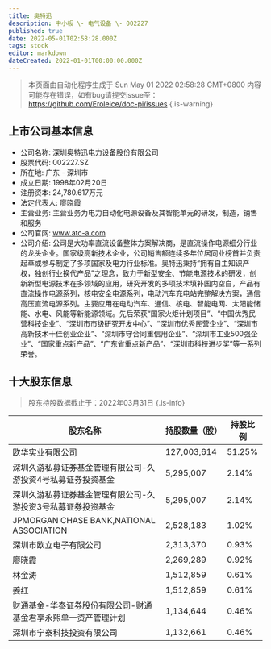 ```yaml
---
title: 奥特迅
description: 中小板 \- 电气设备 \- 002227
published: true
date: 2022-05-01T02:58:28.000Z
tags: stock
editor: markdown
dateCreated: 2022-01-01T00:00:00.000Z
---
```


> 本页面由自动化程序生成于 Sun May 01 2022 02:58:28 GMT+0800
> 内容可能存在错误，如有bug请提交issue至：https://github.com/Eroleice/doc-pi/issues
{.is-warning}

## 上市公司基本信息
- 公司名称: 深圳奥特迅电力设备股份有限公司
- 股票代码: 002227.SZ
- 所在地: 广东 - 深圳市
- 成立日期: 1998年02月20日
- 注册资本: 24,780.617万元
- 法定代表人: 廖晓霞
- 主营业务: 主营业务为电力自动化电源设备及其智能单元的研发，制造，销售和服务
- 公司官网: www.atc-a.com
- 公司介绍: 公司是大功率直流设备整体方案解决商，是直流操作电源细分行业的龙头企业。国家级高新技术企业，公司销售额连续多年位居同业榜首并负责起草或参与制定了多项国家及电力行业标准。奥特迅秉持“拥有自主知识产权，独创行业换代产品”之理念，致力于新型安全、节能电源技术的研发，创新新型电源技术在多领域的应用，研究开发的多项技术填补国内空白，产品有直流操作电源系列，核电安全电源系列，电动汽车充电站完整解决方案，通信高压直流电源系列。主要应用在电动汽车、通信、核电、智能电网、太阳能储能、水电、风能等新能源领域。先后荣获“国家火炬计划项目”、“中国优秀民营科技企业”、“深圳市市级研究开发中心”、“深圳市优秀民营企业”、“深圳市高新技术十佳创业企业”、“深圳市守合同重信用企业”、“深圳市工业500强企业”、“国家重点新产品”、“广东省重点新产品”、“深圳市科技进步奖”等一系列荣誉。


## 十大股东信息
> 股东持股数据截止于：2022年03月31日
{.is-info}

| 股东名称 | 持股数量（股） | 持股比例 |
| --- | --- | --- |
| 欧华实业有限公司 | 127,003,614 | 51.25% |
| 深圳久游私募证券基金管理有限公司-久游投资4号私募证券投资基金 | 5,295,007 | 2.14% |
| 深圳久游私募证券基金管理有限公司-久游投资3号私募证券投资基金 | 5,295,007 | 2.14% |
| JPMORGAN CHASE BANK,NATIONAL ASSOCIATION | 2,528,183 | 1.02% |
| 深圳市欧立电子有限公司 | 2,313,370 | 0.93% |
| 廖晓霞 | 2,269,289 | 0.92% |
| 林金涛 | 1,512,859 | 0.61% |
| 姜红 | 1,512,859 | 0.61% |
| 财通基金-华泰证券股份有限公司-财通基金君享永熙单一资产管理计划 | 1,134,644 | 0.46% |
| 深圳市宁泰科技投资有限公司 | 1,132,661 | 0.46% |




